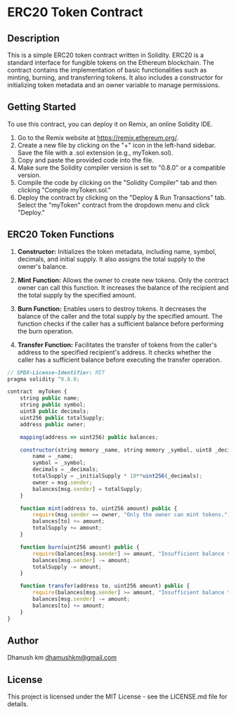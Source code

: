# ERC20 Token Contract

## Description
This is a simple ERC20 token contract written in Solidity. ERC20 is a standard interface for fungible tokens on the Ethereum blockchain. The contract contains the implementation of basic functionalities such as minting, burning, and transferring tokens. It also includes a constructor for initializing token metadata and an owner variable to manage permissions.

## Getting Started

To use this contract, you can deploy it on Remix, an online Solidity IDE.

1. Go to the Remix website at https://remix.ethereum.org/.
2. Create a new file by clicking on the "+" icon in the left-hand sidebar. Save the file with a .sol extension (e.g., myToken.sol).
3. Copy and paste the provided code into the file.
4. Make sure the Solidity compiler version is set to "0.8.0" or a compatible version.
5. Compile the code by clicking on the "Solidity Compiler" tab and then clicking "Compile myToken.sol."
6. Deploy the contract by clicking on the "Deploy & Run Transactions" tab. Select the "myToken" contract from the dropdown menu and click "Deploy."

## ERC20 Token Functions

1. **Constructor:** Initializes the token metadata, including name, symbol, decimals, and initial supply. It also assigns the total supply to the owner's balance.

2. **Mint Function:** Allows the owner to create new tokens. Only the contract owner can call this function. It increases the balance of the recipient and the total supply by the specified amount.

3. **Burn Function:** Enables users to destroy tokens. It decreases the balance of the caller and the total supply by the specified amount. The function checks if the caller has a sufficient balance before performing the burn operation.

4. **Transfer Function:** Facilitates the transfer of tokens from the caller's address to the specified recipient's address. It checks whether the caller has a sufficient balance before executing the transfer operation.

```javascript
// SPDX-License-Identifier: MIT
pragma solidity ^0.8.0;

contract  myToken {
    string public name;
    string public symbol;
    uint8 public decimals;
    uint256 public totalSupply;
    address public owner;

    mapping(address => uint256) public balances;

    constructor(string memory _name, string memory _symbol, uint8 _decimals, uint256 _initialSupply) {
        name = _name;
        symbol = _symbol;
        decimals = _decimals;
        totalSupply = _initialSupply * 10**uint256(_decimals);
        owner = msg.sender;
        balances[msg.sender] = totalSupply;
    }

    function mint(address to, uint256 amount) public {
        require(msg.sender == owner, "Only the owner can mint tokens.");
        balances[to] += amount;
        totalSupply += amount;
    }

    function burn(uint256 amount) public {
        require(balances[msg.sender] >= amount, "Insufficient balance to burn.");
        balances[msg.sender] -= amount;
        totalSupply -= amount;
    }

    function transfer(address to, uint256 amount) public {
        require(balances[msg.sender] >= amount, "Insufficient balance to transfer.");
        balances[msg.sender] -= amount;
        balances[to] += amount;
    }
}

```

## Author

Dhanush km
dhamushkm@gmail.com

## License

This project is licensed under the MIT License - see the LICENSE.md file for details.
